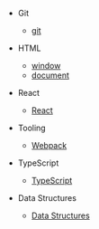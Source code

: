 - Git

  - [git](docs/git.md)

- HTML

  - [window](docs/window.md)
  - [document](docs/document.md)

- React

  - [React](docs/react.md)

- Tooling

  - [Webpack](docs/webpack.md)

- TypeScript

  - [TypeScript](docs/typescript.md)


- Data Structures 
  
  - [Data Structures](docs/data-structures.md)